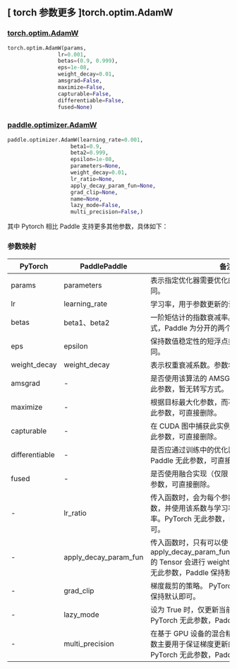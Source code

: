 ## [ torch 参数更多 ]torch.optim.AdamW

### [torch.optim.AdamW](https://pytorch.org/docs/stable/generated/torch.optim.AdamW.html)

```python
torch.optim.AdamW(params,
                lr=0.001,
                betas=(0.9, 0.999),
                eps=1e-08,
                weight_decay=0.01,
                amsgrad=False,
                maximize=False,
                capturable=False,
                differentiable=False,
                fused=None)
```

### [paddle.optimizer.AdamW](https://www.paddlepaddle.org.cn/documentation/docs/zh/api/paddle/optimizer/AdamW_cn.html)

```python
paddle.optimizer.AdamW(learning_rate=0.001,
                    beta1=0.9,
                    beta2=0.999,
                    epsilon=1e-08,
                    parameters=None,
                    weight_decay=0.01,
                    lr_ratio=None,
                    apply_decay_param_fun=None,
                    grad_clip=None,
                    name=None,
                    lazy_mode=False,
                    multi_precision=False,)
```

其中 Pytorch 相比 Paddle 支持更多其他参数，具体如下：

### 参数映射

| PyTorch                             | PaddlePaddle | 备注                                                                    |
| ----------------------------------- | ------------ | ----------------------------------------------------------------------- |
| params     | parameters           | 表示指定优化器需要优化的参数，仅参数名不同。                      |
| lr     | learning_rate       | 学习率，用于参数更新的计算。仅参数名不同。                          |
| betas     | beta1、beta2       | 一阶矩估计的指数衰减率。Pytorch 为元祖形式，Paddle 为分开的两个参数。默认值分别一。                          |
| eps       | epsilon        | 保持数值稳定性的短浮点类型值。仅参数名不同。                           |
| weight_decay           | weight_decay     | 表示权重衰减系数。参数名和默认值均一致。         |
| amsgrad   | -    | 是否使用该算法的 AMSGrad 变体。Paddle 无此参数，暂无转写方式。                       |
| maximize           | -     | 根据目标最大化参数，而不是最小化。Paddle 无此参数，可直接删除。         |
| capturable           | -     | 在 CUDA 图中捕获此实例是否安全。Paddle 无此参数，可直接删除。         |
| differentiable      | -     | 是否应通过训练中的优化器步骤进行自动微分。Paddle 无此参数，可直接删除。         |
| fused      | -     | 是否使用融合实现（仅限 CUDA）。Paddle 无此参数，可直接删除。         |
| -          | lr_ratio            | 传入函数时，会为每个参数计算一个权重衰减系数，并使用该系数与学习率的乘积作为新的学习率。PyTorch 无此参数，Paddle 保持默认即可。       |
| -          | apply_decay_param_fun            | 传入函数时，只有可以使 apply_decay_param_fun(Tensor.name)==True 的 Tensor 会进行 weight decay 更新。PyTorch 无此参数，Paddle 保持默认即可。       |
| -          | grad_clip            | 梯度裁剪的策略。 PyTorch 无此参数，Paddle 保持默认即可。       |
| -          | lazy_mode            | 设为 True 时，仅更新当前具有梯度的元素。PyTorch 无此参数，Paddle 保持默认即可。       |
| -          | multi_precision      |  在基于 GPU 设备的混合精度训练场景中，该参数主要用于保证梯度更新的数值稳定性。PyTorch 无此参数，Paddle 保持默认即可。       |
